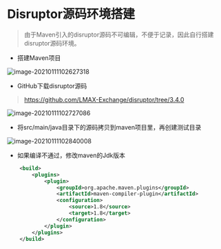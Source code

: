 # Disruptor源码环境搭建

> 由于Maven引入的disruptor源码不可编辑，不便于记录，因此自行搭建disruptor源码环境。

- 搭建Maven项目

![image-20210111102627318](http://rocks526.top/lzx/image-20210111102627318.png)

- GitHub下载disruptor源码

> https://github.com/LMAX-Exchange/disruptor/tree/3.4.0

![image-20210111102727086](http://rocks526.top/lzx/image-20210111102727086.png)

- 将src/main/java目录下的源码拷贝到maven项目里，再创建测试目录

![image-20210111102840008](http://rocks526.top/lzx/image-20210111102840008.png)

- 如果编译不通过，修改maven的Jdk版本

```xml
    <build>
        <plugins>
            <plugin>
                <groupId>org.apache.maven.plugins</groupId>
                <artifactId>maven-compiler-plugin</artifactId>
                <configuration>
                    <source>1.8</source>
                    <target>1.8</target>
                </configuration>
            </plugin>
        </plugins>
    </build>
```

